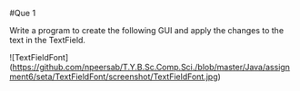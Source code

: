 #Que 1

Write a program to create the following GUI and apply the changes to the text in the TextField.

![TextFieldFont] (https://github.com/npeersab/T.Y.B.Sc.Comp.Sci./blob/master/Java/assignment6/seta/TextFieldFont/screenshot/TextFieldFont.jpg)

